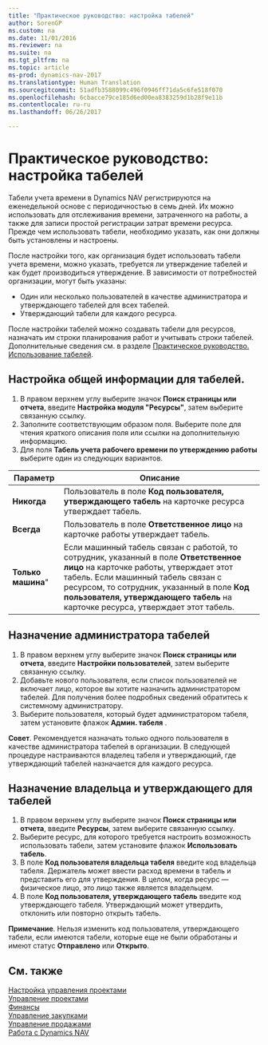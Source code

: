 ```yaml
---
title: "Практическое руководство: настройка табелей"
author: SorenGP
ms.custom: na
ms.date: 11/01/2016
ms.reviewer: na
ms.suite: na
ms.tgt_pltfrm: na
ms.topic: article
ms-prod: dynamics-nav-2017
ms.translationtype: Human Translation
ms.sourcegitcommit: 51adfb3588099c496f0946ff71da5c6fe518f070
ms.openlocfilehash: 6cbacce79ce185d6ed00ea8383259d1b28f9e11b
ms.contentlocale: ru-ru
ms.lasthandoff: 06/26/2017

---
```


# <a name="how-to-set-up-time-sheets"></a>Практическое руководство: настройка табелей
Табели учета времени в Dynamics NAV регистрируются на еженедельной основе с периодичностью в семь дней. Их можно использовать для отслеживания времени, затраченного на работы, а также для записи простой регистрации затрат времени ресурса. Прежде чем использовать табели, необходимо указать, как они должны быть установлены и настроены.

После настройки того, как организация будет использовать табели учета времени, можно указать, требуется ли утверждение табелей и как будет производиться утверждение. В зависимости от потребностей организации, могут быть указаны:

- Один или несколько пользователей в качестве администратора и утверждающего табелей для всех табелей.
- Утверждающий табели для каждого ресурса.

После настройки табелей можно создавать табели для ресурсов, назначать им строки планирования работ и учитывать строки табелей. Дополнительные сведения см. в разделе [Практическое руководство. Использование табелей](projects-how-use-time-sheets.md).

## <a name="to-set-up-general-information-for-time-sheets"></a>Настройка общей информации для табелей.  

1. В правом верхнем углу выберите значок **Поиск страницы или отчета**, введите **Настройка модуля "Ресурсы"**, затем выберите связанную ссылку.  
2. Заполните соответствующим образом поля. Выберите поле для чтения краткого описания поля или ссылки на дополнительную информацию.
3. Для поля **Табель учета рабочего времени по утверждению работы** выберите один из следующих вариантов.

|Параметр |Описание|
|---|---|
|**Никогда**|Пользователь в поле **Код пользователя, утверждающего табель** на карточке ресурса утверждает табель.|
|**Всегда**|Пользователь в поле **Ответственное лицо** на карточке работы утверждает табель.|
|**Только машина**"|Если машинный табель связан с работой, то сотрудник, указанный в поле **Ответственное лицо** на карточке работы, утверждает этот табель. Если машинный табель связан с ресурсом, то сотрудник, указанный в поле **Код пользователя, утверждающего табель** на карточке ресурса, утверждает этот табель.

## <a name="to-assign-a-time-sheet-administrator"></a>Назначение администратора табелей  

1. В правом верхнем углу выберите значок **Поиск страницы или отчета**, введите **Настройки пользователей**, затем выберите связанную ссылку.  
2.  Добавьте нового пользователя, если список пользователей не включает лицо, которое вы хотите назначить администратором табелей. Для получения более подробных сведений обратитесь к системному администратору.  
3. Выберите пользователя, который будет администратором табеля, затем установите флажок **Админ. табеля** .  

**Совет**. Рекомендуется назначать только одного пользователя в качестве администратора табелей в организации. В следующей процедуре настраиваются владелец табеля и утверждающий, где утверждающий табелей назначается для каждого ресурса.  

## <a name="to-assign-a-time-sheets-owner-and-approver"></a>Назначение владельца и утверждающего для табелей  

1. В правом верхнем углу выберите значок **Поиск страницы или отчета**, введите **Ресурсы**, затем выберите связанную ссылку.
2. Выберите ресурс, для которого требуется настроить возможность использовать табели, затем установите флажок **Использовать табель**.  
3. В поле **Код пользователя владельца табеля** введите код владельца табеля. Держатель может ввести расход времени в табель и представить его для утверждения. В целом, когда ресурс — физическое лицо, это лицо также является владельцем.  
4. В поле **Код пользователя, утверждающего табель** введите код утверждающего табеля. Утверждающий может утвердить, отклонить или повторно открыть табель.  

**Примечание**. Нельзя изменить код пользователя, утверждающего табели, если имеются табели, которые еще не были обработаны и имеют статус **Отправлено** или **Открыто**.

## <a name="see-also"></a>См. также
[Настройка управления проектами](projects-setup-projects.md)  
[Управление проектами](projects-manage-projects.md)  
[Финансы](finance-setup.md)  
[Управление закупками](purchasing-manage-purchasing.md)         
[Управление продажами](sales-manage-sales.md)      
[Работа с Dynamics NAV](ui-work-product.md)  

